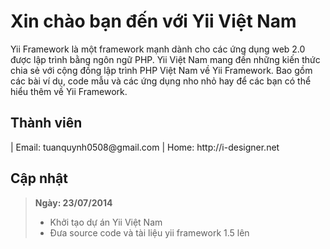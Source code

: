 Xin chào bạn đến với Yii Việt Nam
===============

Yii Framework là một framework mạnh dành cho các ứng dụng web 2.0 được lập trình bằng ngôn ngữ PHP. Yii Việt Nam mang đến những kiến thức chia sẻ với cộng đồng lập trình PHP Việt Nam về Yii Framework. Bao gồm các bài ví dụ, code mẫu và các ứng dụng nho nhỏ hay để các bạn có thể hiểu thêm về Yii Framework.


Thành viên
---------
<!--- Nguyễn Như Tuấn--> | Email: tuanquynh0508@gmail.com | Home: http://i-designer.net


Cập nhật
---------


> **Ngày: 23/07/2014**
> - Khởi tạo dự án Yii Việt Nam
> - Đưa source code và tài liệu yii framework 1.5 lên


